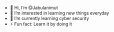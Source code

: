 - 👋 Hi, I’m @Jabulanimut
- 👀 I’m interested in learning new things everyday
- 🌱 I’m currently learning cyber security
- ⚡ Fun fact: Learn it by doing it

<!---
Jabulanimut/Jabulanimut is a ✨ special ✨ repository because its `README.md` (this file) appears on your GitHub profile.
You can click the Preview link to take a look at your changes.
--->
